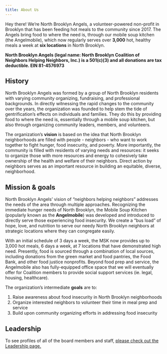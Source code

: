 ```yaml
---
title: About Us
---
```


Hey there! We’re North Brooklyn Angels, a volunteer-powered non-profit in Brooklyn that has been feeding hot meals to the community since 2017. The Angels bring food to where the need is, through our mobile soup kitchen (the Angelmobile), which now regularly serves over **3,000** hot, healthy meals a week at **six locations** in North Brooklyn.

**North Brooklyn Angels (legal name: North Brooklyn Coalition of Neighbors Helping Neighbors, Inc.) is a 501(c)(3) and all donations are tax deductible. EIN 81-4576973​**

## History

North Brooklyn Angels was formed by a group of North Brooklyn residents with varying community organizing, fundraising, and professional backgrounds. In directly witnessing the rapid changes to the community over the years, the organization was founded to help stem the tide of gentrification’s effects on individuals and families. They do this by providing food to where the need is, essentially through a mobile soup kitchen, but also through organizing community leaders, members, and volunteers. 

The organization’s **vision** is based on the idea that North Brooklyn neighborhoods are filled with people - neighbors - who want to work together to fight hunger, food insecurity, and poverty. More importantly, the community is filled with residents of varying needs and resources: it seeks to organize those with more resources and energy to cohesively take ownership of the health and welfare of their neighbors. Direct action by neighbors serves as an important resource in building an equitable, diverse, neighborhood.

## Mission & goals 

North Brooklyn Angels’ vision of “neighbors helping neighbors” addresses the needs of the area through multiple approaches. Recognizing the immediate hunger needs of North Brooklyn, the Mobile Soup Kitchen (popularly known as the **Angelmobile**) was developed and introduced to directly serve those experiencing food insecurity. We create a “bus load” of hope, love, and nutrition to serve our needy North Brooklyn neighbors at strategic locations where they can congregate easily. 

With an initial schedule of 3 days a week, the MSK now provides up to 3,000 hot meals, 6 days a week, at 7 locations that have demonstrated high need. Presently, food is sourced through a combination of local sources, including donations from the green market and food pantries, the Food Bank, and other food justice nonprofits. Beyond food prep and service, the Angelmobile also has fully-equipped office space that we will eventually offer for Coalition members to provide social support services (ie. legal, housing, healthcare).

The organization’s intermediate **goals** are to:
1. Raise awareness about food insecurity in North Brooklyn neighborhoods
2. Organize interested neighbors to volunteer their time in meal prep and service
3. Build upon community organizing efforts in addressing food insecurity

## Leadership

To see profiles of all of the board members and staff, [please check out the Leadership page.](/about-us/leadership)